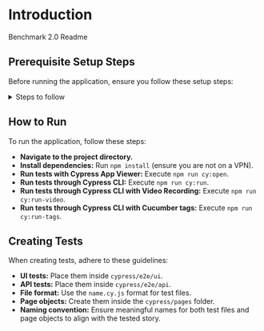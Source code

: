 # Introduction
Benchmark 2.0 Readme

## Prerequisite Setup Steps
Before running the application, ensure you follow these setup steps:

<details>
<summary>Steps to follow</summary>
<p>

- **Install [Node.js](https://nodejs.org/en/):** Choose the recommended version.
- **Install [Git](https://git-scm.com/):**
- **Install [Visual Studio Code](https://code.visualstudio.com/):**
- **Clone the repository:** Use the [Benchmark 2.0 Automation Repo Link](https://github.com/clinician-nexus/app-bm2-e2e-test/tree/main) to clone the `Benchmark 2.0 E2E` repository.
</p>
</details>

## How to Run
To run the application, follow these steps:

- **Navigate to the project directory.**
- **Install dependencies:** Run `npm install` (ensure you are not on a VPN).
- **Run tests with Cypress App Viewer:** Execute `npm run cy:open`.
- **Run tests through Cypress CLI:** Execute `npm run cy:run`.
- **Run tests through Cypress CLI with Video Recording:** Execute `npm run cy:run-video`.
- **Run tests through Cypress CLI with Cucumber tags:** Execute `npm run cy:run-tags`.

## Creating Tests
When creating tests, adhere to these guidelines:

- **UI tests:** Place them inside `cypress/e2e/ui`.
- **API tests:** Place them inside `cypress/e2e/api`.
- **File format:** Use the `name.cy.js` format for test files.
- **Page objects:** Create them inside the `cypress/pages` folder.
- **Naming convention:** Ensure meaningful names for both test files and page objects to align with the tested story.